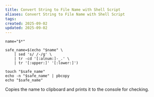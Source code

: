 ```yaml
---
title: Convert String to File Name with Shell Script
aliases: Convert String to File Name with Shell Script
tags:
created: 2025-09-02
updated: 2025-09-02
---
```


```shell
name="$*"

safe_name=$(echo "$name" \
	| sed 's/ /-/g' \
	| tr -cd '[:alnum:]-_.' \
	| tr '[:upper:]' '[:lower:]')

touch "$safe_name"
echo -n "$safe_name" | pbcopy
echo "$safe_name"
```

Copies the name to clipboard and prints it to the console for checking.